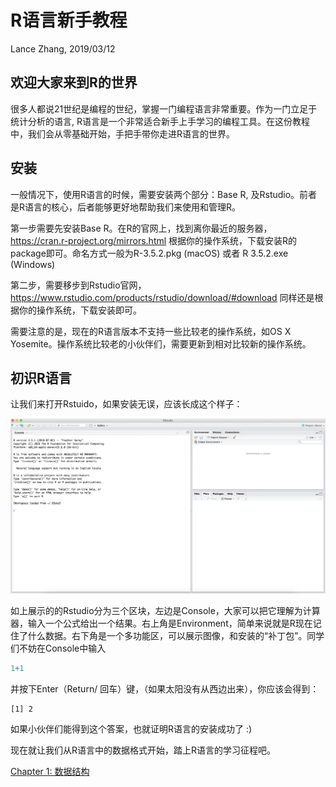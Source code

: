 R语言新手教程
================
Lance Zhang, 2019/03/12



欢迎大家来到R的世界
-------------------

很多人都说21世纪是编程的世纪，掌握一门编程语言非常重要。作为一门立足于统计分析的语言, R语言是一个非常适合新手上手学习的编程工具。在这份教程中，我们会从零基础开始，手把手带你走进R语言的世界。



安装
----

一般情况下，使用R语言的时候，需要安装两个部分：Base R, 及Rstudio。前者是R语言的核心，后者能够更好地帮助我们来使用和管理R。

第一步需要先安装Base R。在R的官网上，找到离你最近的服务器，<https://cran.r-project.org/mirrors.html> 根据你的操作系统，下载安装R的package即可。命名方式一般为R-3.5.2.pkg (macOS) 或者 R 3.5.2.exe (Windows)

第二步，需要移步到Rstudio官网，<https://www.rstudio.com/products/rstudio/download/#download> 同样还是根据你的操作系统，下载安装即可。

需要注意的是，现在的R语言版本不支持一些比较老的操作系统，如OS X Yosemite。操作系统比较老的小伙伴们，需要更新到相对比较新的操作系统。



## 初识R语言

让我们来打开Rstuido，如果安装无误，应该长成这个样子：

![Rstudio](https://raw.githubusercontent.com/Yuz13001/Rtutorial/master/Pics/Rstudio.png)

如上展示的的Rstudio分为三个区块，左边是Console，大家可以把它理解为计算器，输入一个公式给出一个结果。右上角是Environment，简单来说就是R现在记住了什么数据。右下角是一个多功能区，可以展示图像，和安装的“补丁包”。同学们不妨在Console中输入

```R
1+1
```

并按下Enter（Return/ 回车）键，（如果太阳没有从西边出来），你应该会得到：

```
[1] 2
```

如果小伙伴们能得到这个答案，也就证明R语言的安装成功了 :)

现在就让我们从R语言中的数据格式开始，踏上R语言的学习征程吧。



[Chapter 1: 数据结构](https://github.com/Yuz13001/Rtutorial/blob/master/tut/ch1structure.md)